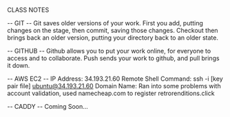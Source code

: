 CLASS NOTES

-- GIT --
Git saves older versions of your work. First you add, putting changes on the stage, then commit, saving those changes. Checkout then brings back an older version, putting your directory back to an older state.

-- GITHUB --
Github allows you to put your work online, for everyone to access and to collaborate. Push sends your work to github, and pull brings it down.

-- AWS EC2 --
IP Address: 34.193.21.60
Remote Shell Command: ssh -i [key pair file] ubuntu@34.193.21.60
Domain Name: Ran into some problems with account validation, used namecheap.com to register retrorenditions.click

-- CADDY --
Coming Soon...
